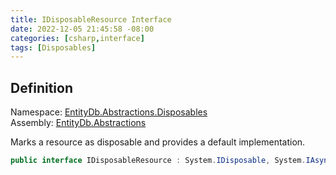 ```yaml
---
title: IDisposableResource Interface
date: 2022-12-05 21:45:58 -08:00
categories: [csharp,interface]
tags: [Disposables]
---
```


## Definition
Namespace: <a href='/posts/csharp.namespace.entitydb.abstractions.disposables/'>EntityDb.Abstractions.Disposables</a><br />
Assembly: <a href='/posts/csharp.assembly.entitydb.abstractions/'>EntityDb.Abstractions</a><br />

Marks a resource as disposable and provides a default implementation.

```cs
public interface IDisposableResource : System.IDisposable, System.IAsyncDisposable
```
